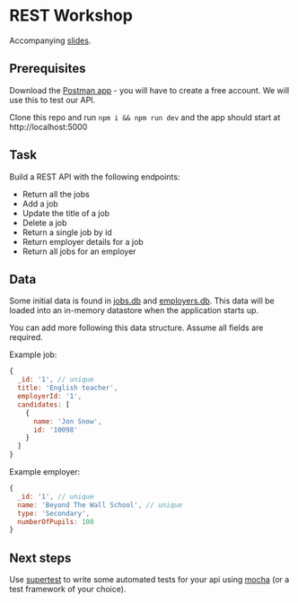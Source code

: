 # REST Workshop

Accompanying [slides](https://docs.google.com/presentation/d/1LALehSdgBXwnTGavIPA_Fhwz7tdTWeIwbyPYGGdzdf4/edit?usp=sharing).

## Prerequisites
Download the [Postman app](https://www.postman.com/downloads/) - you will have to create a free account.
We will use this to test our API.

Clone this repo and run `npm i && npm run dev` and the app should start at http://localhost:5000

## Task

Build a REST API with the following endpoints:

- Return all the jobs
- Add a job
- Update the title of a job
- Delete a job
- Return a single job by id
- Return employer details for a job
- Return all jobs for an employer

## Data

Some initial data is found in [jobs.db](./store/data/jobs.db) and [employers.db](./store/data/employers.db).
This data will be loaded into an in-memory datastore when the application starts up.

You can add more following this data structure. Assume all fields are required.

Example job:

```js
{
  _id: '1', // unique
  title: 'English teacher',
  employerId: '1',
  candidates: [
    {
      name: 'Jon Snow',
      id: '10098'
    }
  ]
}
```

Example employer:

```js
{
  _id: '1', // unique
  name: 'Beyond The Wall School', // unique
  type: 'Secondary',
  numberOfPupils: 100
}
```

## Next steps
Use [supertest](https://www.npmjs.com/package/supertest) to write some automated tests for your api using [mocha](https://www.npmjs.com/package/mocha) (or a test framework of your choice).
